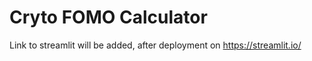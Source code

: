 # Cryto FOMO Calculator

Link to streamlit will be added, after deployment on https://streamlit.io/
